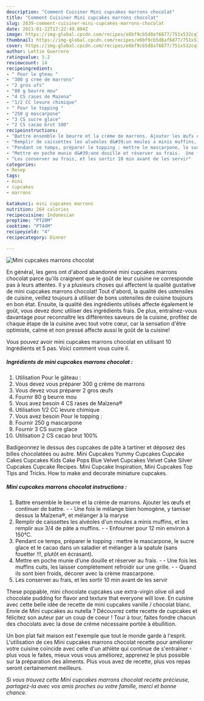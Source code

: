 ```yaml
---
description: "Comment Cuisiner Mini cupcakes marrons chocolat"
title: "Comment Cuisiner Mini cupcakes marrons chocolat"
slug: 2639-comment-cuisiner-mini-cupcakes-marrons-chocolat
date: 2021-01-22T17:22:49.804Z
image: https://img-global.cpcdn.com/recipes/e6bf9cb5d8af6877/751x532cq70/mini-cupcakes-marrons-chocolat-photo-principale-de-la-recette.jpg
thumbnail: https://img-global.cpcdn.com/recipes/e6bf9cb5d8af6877/751x532cq70/mini-cupcakes-marrons-chocolat-photo-principale-de-la-recette.jpg
cover: https://img-global.cpcdn.com/recipes/e6bf9cb5d8af6877/751x532cq70/mini-cupcakes-marrons-chocolat-photo-principale-de-la-recette.jpg
author: Lettie Guerrero
ratingvalue: 3.2
reviewcount: 14
recipeingredient:
- " Pour le gteau "
- "300 g crme de marrons"
- "2 gros ufs"
- "80 g beurre mou"
- "4 CS rases de Mazena"
- "1/2 CC levure chimique"
- " Pour le topping "
- "250 g mascarpone"
- "3 CS sucre glace"
- "2 CS cacao brut 100"
recipeinstructions:
- "Battre ensemble le beurre et la crème de marrons. Ajouter les œufs et continuer de battre.  Une fois le mélange bien homogène, y tamiser dessus la Maïzena®, et mélanger à la maryse"
- "Remplir de caissettes les alvéoles d&#39;un moules a minis muffins, et les remplir aux 3/4 de pâte a muffins.  Enfourner pour 12 min environ à 150°C."
- "Pendant ce temps, préparer le topping : mettre le mascarpone, le sucre glace et le cacao dans un saladier et mélanger à la spatule (sans fouetter !!!, plutôt en écrasant)."
- "Mettre en poche munie d&#39;une douille et réserver au frais.  Une fois les muffins cuits, les laisser complètement refroidir sur une grille.  Quand ils sont bien froids, décorer avec la crème mascarpone."
- "Les conserver au frais, et les sortir 10 min avant de les servir"
categories:
- Resep
tags:
- mini
- cupcakes
- marrons

katakunci: mini cupcakes marrons 
nutrition: 264 calories
recipecuisine: Indonesian
preptime: "PT20M"
cooktime: "PT44M"
recipeyield: "4"
recipecategory: Dinner

---
```



![Mini cupcakes marrons chocolat](https://img-global.cpcdn.com/recipes/e6bf9cb5d8af6877/751x532cq70/mini-cupcakes-marrons-chocolat-photo-principale-de-la-recette.jpg)

En général, les gens ont d'abord abandonné mini cupcakes marrons chocolat parce qu'ils craignent que le goût de leur cuisine ne corresponde pas à leurs attentes. Il y a plusieurs choses qui affectent la qualité gustative de mini cupcakes marrons chocolat! Tout d'abord, la qualité des ustensiles de cuisine, veillez toujours à utiliser de bons ustensiles de cuisine toujours en bon état. Ensuite, la qualité des ingrédients utilisés affecte également le goût, vous devez donc utiliser des ingrédients frais. De plus, entraînez-vous davantage pour reconnaître les différentes saveurs de la cuisine, profitez de chaque étape de la cuisine avec tout votre cœur, car la sensation d'être optimiste, calme et non pressé affecte aussi le goût de la cuisine!

<!--inarticleads1-->

Vous pouvez avoir mini cupcakes marrons chocolat en utilisant 10 Ingrédients et 5 pas. Voici comment vous cuire il.

##### Ingrédients de mini cupcakes marrons chocolat :

1. Utilisation  Pour le gâteau :
1. Vous devez vous préparer 300 g crème de marrons
1. Vous devez vous préparer 2 gros œufs
1. Fournir 80 g beurre mou
1. Vous avez besoin 4 CS rases de Maïzena®
1. Utilisation 1/2 CC levure chimique
1. Vous avez besoin  Pour le topping :
1. Fournir 250 g mascarpone
1. Fournir 3 CS sucre glace
1. Utilisation 2 CS cacao brut 100%


Badigeonnez le dessus des cupcakes de pâte à tartiner et déposez des billes chocolatées ou autre. Mini Cupcakes Yummy Cupcakes Cupcake Cakes Cupcakes Kids Cake Pops Blue Velvet Cupcakes Velvet Cake Silver Cupcakes Cupcake Recipes. Mini Cupcake Inspiration, Mini Cupcakes Top Tips and Tricks. How to make and decorate miniature cupcakes. 

<!--inarticleads2-->

##### Mini cupcakes marrons chocolat instructions :

1. Battre ensemble le beurre et la crème de marrons. Ajouter les œufs et continuer de battre. -  - Une fois le mélange bien homogène, y tamiser dessus la Maïzena®, et mélanger à la maryse
1. Remplir de caissettes les alvéoles d&#39;un moules a minis muffins, et les remplir aux 3/4 de pâte a muffins. -  - Enfourner pour 12 min environ à 150°C.
1. Pendant ce temps, préparer le topping : mettre le mascarpone, le sucre glace et le cacao dans un saladier et mélanger à la spatule (sans fouetter !!!, plutôt en écrasant).
1. Mettre en poche munie d&#39;une douille et réserver au frais. -  - Une fois les muffins cuits, les laisser complètement refroidir sur une grille. -  - Quand ils sont bien froids, décorer avec la crème mascarpone.
1. Les conserver au frais, et les sortir 10 min avant de les servir


These poppable, mini chocolate cupcakes use extra-virgin olive oil and chocolate pudding for flavor and texture that everyone will love. En cuisine avec cette belle idée de recette de mini cupcakes vanille / chocolat blanc. Envie de Mini cupcakes au nutella ? Découvrez cette recette de cupcakes et félicitez son auteur par un coup de coeur ! Tour à tour, faites fondre chacun des chocolats avec la dose de crème nécessaire portée à ébullition. 

<!--inarticleads1-->

<p>
Un bon plat fait maison est l'exemple que tout le monde garde à l'esprit. L'utilisation de ces Mini cupcakes marrons chocolat recette pour améliorer votre cuisine coïncide avec celle d'un athlète qui continue de s'entraîner - plus vous le faites, mieux vous vous améliorez, apprenez le plus possible sur la préparation des aliments. Plus vous avez de recette, plus vos repas seront certainement meilleurs.
</p>

<p>
<i>Si vous trouvez cette Mini cupcakes marrons chocolat recette précieuse, partagez-la avec vos amis proches ou votre famille, merci et bonne chance.</i>
</p>
